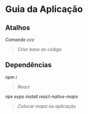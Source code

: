 # Guia da Aplicação
## Atalhos
*Comando ccc*
> *Criar base do código*

## Dependências
*npm i*
> *React*

*npx expo install react-native-maps*
> *Colocar mapa na aplicação*
